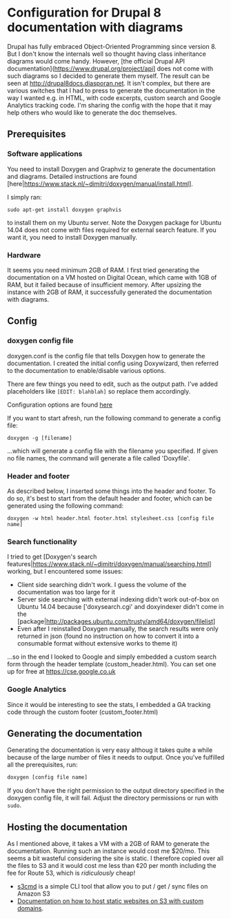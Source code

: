 # Configuration for Drupal 8 documentation with diagrams

Drupal has fully embraced Object-Oriented Programming since version 8. But I don't know the internals well so thought having class inheritance diagrams would come handy. However, [the official Drupal API documentation](https://www.drupal.org/project/api] does not come with such diagrams so I decided to generate them myself. The result can be seen at http://drupal8docs.diasporan.net. It isn't complex, but there are various switches that I had to press to generate the documentation in the way I wanted e.g. in HTML, with code excerpts, custom search and Google Analytics tracking code. I'm sharing the config with the hope that it may help others who would like to generate the doc themselves.

## Prerequisites
### Software applications
You need to install Doxygen and Graphviz to generate the documentation and diagrams. Detailed instructions are found [here|https://www.stack.nl/~dimitri/doxygen/manual/install.html].

I simply ran:
```
sudo apt-get install doxygen graphvis
```
to install them on my Ubuntu server. Note the Doxygen package for Ubuntu 14.04 does not come with files required for external search feature. If you want it, you need to install Doxygen manually.

### Hardware
It seems you need minimum 2GB of RAM. I first tried generating the documentation on a VM hosted on Digital Ocean, which came with 1GB of RAM, but it failed because of insufficient memory. After upsizing the instance with 2GB of RAM, it successfully generated the documentation with diagrams.

## Config
### doxygen config file
doxygen.conf is the config file that tells Doxygen how to generate the documentation. I created the initial config using Doxywizard, then referred to the documentation to enable/disable various options.

There are few things you need to edit, such as the output path. I've added placeholders like ```[EDIT: blahblah]``` so replace them accordingly.

Configuration options are found [here](https://www.stack.nl/~dimitri/doxygen/manual/config.html)

If you want to start afresh, run the following command to generate a config file:
```
doxygen -g [filename]
```
...which will generate a config file with the filename you specified. If given no file names, the command will generate a file called 'Doxyfile'. 

### Header and footer
As described below, I inserted some things into the header and footer. To do so, it's best to start from the default header and footer, which can be generated using the following command:
```
doxygen -w html header.html footer.html stylesheet.css [config file name]
```

### Search functionality
I tried to get [Doxygen's search features|https://www.stack.nl/~dimitri/doxygen/manual/searching.html] working, but I encountered some issues:
* Client side searching didn't work. I guess the volume of the documentation was too large for it
* Server side searching with external indexing didn't work out-of-box on Ubuntu 14.04 because ['doxysearch.cgi' and doxyindexer didn't come in the [package|http://packages.ubuntu.com/trusty/amd64/doxygen/filelist]
* Even after I reinstalled Doxygen manually, the search results were only returned in json (found no instruction on how to convert it into a consumable format without extensive works to theme it)

...so in the end I looked to Google and simply embedded a custom search form through the header template (custom_header.html). You can set one up for free at https://cse.google.co.uk

### Google Analytics
Since it would be interesting to see the stats, I embedded a GA tracking code through the custom footer (custom_footer.html)

## Generating the documentation
Generating the documentation is very easy althoug it takes quite a while because of the large number of files it needs to output. Once you've fulfilled all the prerequisites, run:
```bash
doxygen [config file name] 
```
If you don't have the right permission to the output directory specified in the doxygen config file, it will fail. Adjust the directory permissions or run with ```sudo```.


## Hosting the documentation
As I mentioned above, it takes a VM with a 2GB of RAM to generate the documentation. Running such an instance would cost me $20/mo. This seems a bit wasteful considering the site is static. I therefore copied over all the files to S3 and it would cost me less than ¢20 per month including the fee for Route 53, which is *ridiculously* cheap! 
* [s3cmd](http://s3tools.org/s3cmd) is a simple CLI tool that allow you to put / get / sync files on Amazon S3
* [Documentation on how to host static websites on S3 with custom domains](https://docs.aws.amazon.com/AmazonS3/latest/dev/website-hosting-custom-domain-walkthrough.html).
